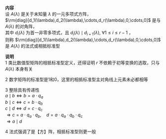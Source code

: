 **内容**    
设 $A(\lambda)$ 是关于未知量 $\lambda$ 的一元多项式方阵，    
 $\rm{diag}[d_1(\lambda),d_2(\lambda),\cdots,d_r(\lambda),0,\cdots,0]$ 是与 $A(\lambda)$ 的对角阵，    
其中 $d_i(\lambda)$ 为首一非零多项式，且 $d_i(\lambda)\mid d_{i+1}(\lambda),\ \forall 1\le i\le r-1$ ，    
则称 $\rm{diag}[d_1(\lambda),d_2(\lambda),\cdots,d_r(\lambda),0,\cdots,0]$ 是 $A(\lambda)$ 的法式或相抵标准型    
    
**说明**    
1 类比数值型矩阵的相抵标准型定义，还得证明 $r$ 不依赖于初等变换的选取，只与 $A(\lambda)$ 本身有关    
    
2 数字矩阵的标准型是1和0，这里的相抵标准型主对角线上元素未必都相等    
    
3 整除具有传递性    
 $a\mid b \Leftrightarrow b=a\cdot q_a$     
 $b\mid c \Leftrightarrow c=b\cdot q_b$     
 $c\mid d \Leftrightarrow d=c\cdot q_c$     
 $\Rightarrow c=a\cdot q_a\cdot q_b,\quad d=a\cdot q_a\cdot q_b\cdot q_c$     
 $\Rightarrow a\mid d$     
    
4 法式强调了是【方】阵，相抵标准型则更一般    
